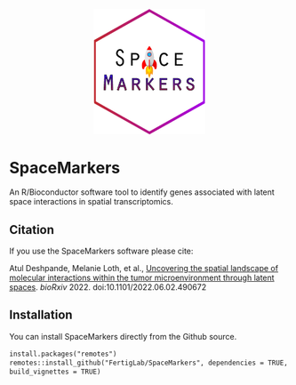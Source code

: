 <p align="center">
  <img src="SpaceMarkersHexWhite.png" width="200" title="SpaceMarkers hex logo">
</p>

# SpaceMarkers
An R/Bioconductor software tool to identify genes associated with latent space interactions in spatial transcriptomics.

## Citation
If you use the SpaceMarkers software please cite:

Atul Deshpande, Melanie Loth, et al.,
[Uncovering the spatial landscape of molecular interactions within the tumor microenvironment through latent spaces](https://doi.org/10.1101/2022.06.02.490672).
*bioRxiv* 2022. doi:10.1101/2022.06.02.490672

## Installation
You can install SpaceMarkers directly from the Github source.
```
install.packages("remotes")
remotes::install_github("FertigLab/SpaceMarkers", dependencies = TRUE, build_vignettes = TRUE)
```

